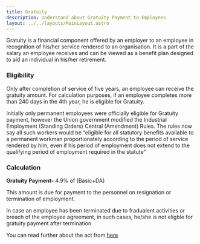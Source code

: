 ```yaml
---
title: Gratuity
description: Understand about Gratuity Payment to Employees
layout: ../../layouts/MainLayout.astro
---
```


Gratuity is a financial component offered by an employer to an employee in recognition of his/her service rendered to an organisation. It is a part of the salary an employee receives and can be viewed as a benefit plan designed to aid an individual in his/her retirement.

### Eligibility

Only after completion of service of five years, an employee can receive the gratuity amount. For calculation purposes, if an employee completes more than 240 days in the 4th year, he is eligible for Gratuity.

Initially only permanent employees were officially eligible for Gratuity payment, however the Union government modified the Industrial Employment (Standing Orders) Central (Amendment) Rules. The rules now say all such workers would be “eligible for all statutory benefits available to a permanent workman proportionately according to the period of service rendered by him, even if his period of employment does not extend to the qualifying period of employment required in the statute”

### Calculation

**Gratuity Payment-** 4.9% of (Basic+DA) 

This amount is due for payment to the personnel on resignation or termination of employment.

In case an employee has been terminated due to fradualent activities or breach of the employee agreement, in such cases, he/she is not eligble for gratuity payment after termination

You can read further about the act from [here](https://firebasestorage.googleapis.com/v0/b/firebase-greythr-website.appspot.com/o/flamelink%2Fmedia%2Fpublic%2F9a%2Fd1%2F9ad1c33d-ef04-4cbc-bd4b-e9af490e63c1%2Fthepaymentofgratuityrules.pdf?alt=media)